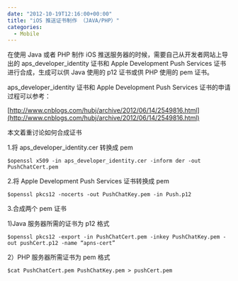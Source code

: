 ```yaml
---
date: "2012-10-19T12:16:00+00:00"
title: "iOS 推送证书制作 （JAVA/PHP）"
categories:
  - Mobile
---
```


在使用 Java 或者 PHP 制作 iOS 推送服务器的时候，需要自己从开发者网站上导出的 aps_developer_identity 证书和 Apple Development Push Services 证书进行合成，生成可以供 Java 使用的 p12 证书或供 PHP 使用的 pem 证书。

aps_developer_identity 证书和 Apple Development Push Services 证书的申请过程可以参考：

[http://www.cnblogs.com/hubj/archive/2012/06/14/2549816.html](http://www.cnblogs.com/hubj/archive/2012/06/14/2549816.html)

本文着重讨论如何合成证书

1.将 aps_developer_identity.cer 转换成 pem

```
$openssl x509 -in aps_developer_identity.cer -inform der -out PushChatCert.pem
```

2.将 Apple Development Push Services 证书转换成 pem

```
$openssl pkcs12 -nocerts -out PushChatKey.pem -in Push.p12
```

3.合成两个 pem 证书

1)Java 服务器所需的证书为 p12 格式

```
$openssl pkcs12 -export -in PushChatCert.pem -inkey PushChatKey.pem -out pushCert.p12 -name “apns-cert”
```

2）PHP 服务器所需证书为 pem 格式

```
$cat PushChatCert.pem PushChatKey.pem > pushCert.pem
```
